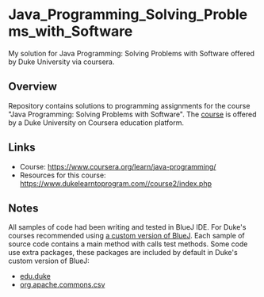 # Java_Programming_Solving_Problems_with_Software
My solution for Java Programming: Solving Problems with Software offered by Duke University via coursera. 

## Overview
Repository contains solutions to programming assignments for the course "Java Programming: Solving Problems with Software".
The [course](https://www.coursera.org/learn/java-programming) is offered by a Duke University on Coursera education platform.

## Links
- Course: https://www.coursera.org/learn/java-programming/  
- Resources for this course: https://www.dukelearntoprogram.com//course2/index.php

## Notes
All samples of code had been writing and tested in BlueJ IDE. For Duke's courses recommended using [a custom version of BlueJ](https://www.dukelearntoprogram.com//downloads/bluej.php?course=2). 
Each sample of source code contains a main method with calls test methods.
Some code use extra packages, these packages are included by default in Duke's custom version of BlueJ:

- [edu.duke](https://www.dukelearntoprogram.com//downloads/archives/courserajava.jar)   
- [org.apache.commons.csv](https://www.dukelearntoprogram.com//downloads/archives/apache-csv.jar)
